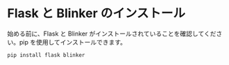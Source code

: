 # Flask と Blinker のインストール

始める前に、Flask と Blinker がインストールされていることを確認してください。pip を使用してインストールできます。

```
pip install flask blinker
```
